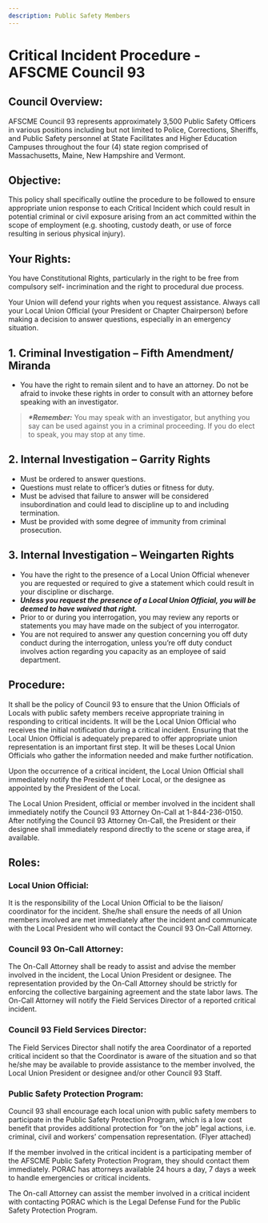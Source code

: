 ```yaml
---
description: Public Safety Members
---
```


# Critical Incident Procedure - AFSCME Council 93

## Council Overview:

AFSCME Council 93 represents approximately 3,500 Public Safety Officers in various positions including but not limited to Police, Corrections, Sheriffs, and Public Safety personnel at State Facilitates and Higher Education Campuses throughout the four \(4\) state region comprised of Massachusetts, Maine, New Hampshire and Vermont.

## Objective:

This policy shall specifically outline the procedure to be followed to ensure appropriate union response to each Critical Incident which could result in potential criminal or civil exposure arising from an act committed within the scope of employment \(e.g. shooting, custody death, or use of force resulting in serious physical injury\).

## Your Rights:

You have Constitutional Rights, particularly in the right to be free from compulsory self- incrimination and the right to procedural due process.

Your Union will defend your rights when you request assistance. Always call your Local Union Official \(your President or Chapter Chairperson\) before making a decision to answer questions, especially in an emergency situation.

## 1. Criminal Investigation – Fifth Amendment/ Miranda

* You have the right to remain silent and to have an attorney. Do not be afraid to invoke these rights in order to consult with an attorney before speaking with an investigator.  

> _**\*Remember:**_ You may speak with an investigator, but anything you say can be used against you in a criminal proceeding. If you do elect to speak, you may stop at any time.

## 2. Internal Investigation – Garrity Rights

* Must be ordered to answer questions.
* Questions must relate to officer’s duties or fitness for duty.
* Must be advised that failure to answer will be considered insubordination and could lead to discipline up to and including termination.
* Must be provided with some degree of immunity from criminal prosecution.

## 3. Internal Investigation – Weingarten Rights

* You have the right to the presence of a Local Union Official whenever you are requested or required to give a statement which could result in your discipline or discharge.
* _**Unless you request the presence of a Local Union Official, you will be deemed to have waived that right.**_
* Prior to or during you interrogation, you may review any reports or statements you may have made on the subject of you interrogator.
* You are not required to answer any question concerning you off duty conduct during the interrogation, unless you’re off duty conduct involves action regarding you capacity as an employee of said department.

## Procedure:

It shall be the policy of Council 93 to ensure that the Union Officials of Locals with public safety members receive appropriate training in responding to critical incidents. It will be the Local Union Official who receives the initial notification during a critical incident. Ensuring that the Local Union Official is adequately prepared to offer appropriate union representation is an important first step. It will be theses Local Union Officials who gather the information needed and make further notification.

Upon the occurrence of a critical incident, the Local Union Official shall immediately notify the President of their Local, or the designee as appointed by the President of the Local.

The Local Union President, official or member involved in the incident shall immediately notify the Council 93 Attorney On-Call at 1-844-236-0150. After notifying the Council 93 Attorney On-Call, the President or their designee shall immediately respond directly to the scene or stage area, if available.

## Roles:

### **Local Union Official:**

It is the responsibility of the Local Union Official to be the liaison/ coordinator for the incident. She/he shall ensure the needs of all Union members involved are met immediately after the incident and communicate with the Local President who will contact the Council 93 On-Call Attorney.

### Council 93 On-Call Attorney:

The On-Call Attorney shall be ready to assist and advise the member involved in the incident, the Local Union President or designee. The representation provided by the On-Call Attorney should be strictly for enforcing the collective bargaining agreement and the state labor laws. The On-Call Attorney will notify the Field Services Director of a reported critical incident.

### Council 93 Field Services Director:

The Field Services Director shall notify the area Coordinator of a reported critical incident so that the Coordinator is aware of the situation and so that he/she may be available to provide assistance to the member involved, the Local Union President or designee and/or other Council 93 Staff.

### Public Safety Protection Program:

Council 93 shall encourage each local union with public safety members to participate in the Public Safety Protection Program, which is a low cost benefit that provides additional protection for “on the job” legal actions, i.e. criminal, civil and workers’ compensation representation. \(Flyer attached\)

If the member involved in the critical incident is a participating member of the AFSCME Public Safety Protection Program, they should contact them immediately. PORAC has attorneys available 24 hours a day, 7 days a week to handle emergencies or critical incidents.

The On-call Attorney can assist the member involved in a critical incident with contacting PORAC which is the Legal Defense Fund for the Public Safety Protection Program.

